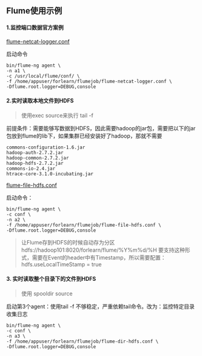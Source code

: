 ## Flume使用示例


#### 1.监控端口数据官方案例

[flume-netcat-logger.conf](conf/flume-netcat-logger.conf)

启动命令
```
bin/flume-ng agent \
-n a1 \
-c /usr/local/flume/conf/ \
-f /home/appuser/forlearn/flumejob/flume-netcat-logger.conf \
-Dflume.root.logger=DEBUG,console
```




#### 2.实时读取本地文件到HDFS
> 使用exec source来执行 tail -f

前提条件：需要能够写数据到HDFS，因此需要hadoop的jar包，需要把以下的jar包放到flume的lib下，如果集群已经安装好了hadoop，那就不需要
```
commons-configuration-1.6.jar
hadoop-auth-2.7.2.jar
hadoop-common-2.7.2.jar
hadoop-hdfs-2.7.2.jar
commons-io-2.4.jar
htrace-core-3.1.0-incubating.jar
```

[flume-file-hdfs.conf](conf/flume-file-hdfs.conf)

启动命令：
```
bin/flume-ng agent \
-c conf \
-n a2 \
-f /home/appuser/forlearn/flumejob/flume-file-hdfs.conf \
-Dflume.root.logger=DEBUG,console
```
> 让Flume存到HDFS的时候自动存为分区
> hdfs://hadoop101:8020/forlearn/flume/%Y%m%d/%H
> 要支持这种形式，需要在Event的header中有Timestamp，所以需要配置：
> hdfs.useLocalTimeStamp = true 

#### 3. 实时读取整个目录下的文件到HDFS
> 使用 spooldir source

启动第3个agent：使用tail -f 不够稳定，严重依赖tail命令。改为：监控特定目录收集日志
```
bin/flume-ng agent \
-c conf \
-n a3 \
-f /home/appuser/forlearn/flumejob/flume-dir-hdfs.conf \
-Dflume.root.logger=DEBUG,console
```